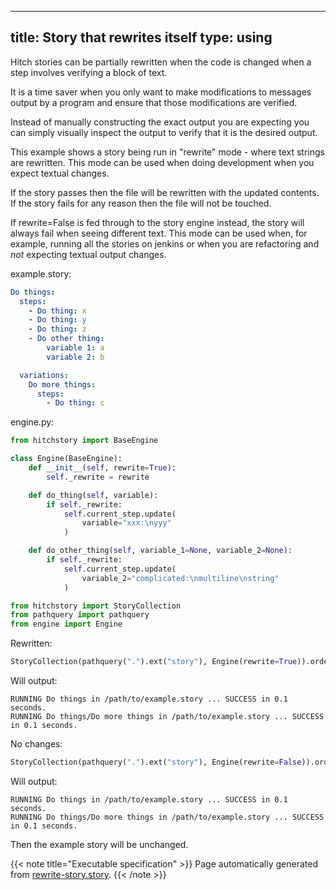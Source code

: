 
---
title: Story that rewrites itself
type: using
---



Hitch stories can be partially rewritten when the code
is changed when a step involves verifying a block of text.

It is a time saver when you only want to make modifications to
messages output by a program and ensure that those modifications
are verified.

Instead of manually constructing the exact output you are expecting
you can simply visually inspect the output to verify that it is
the desired output.

This example shows a story being run in "rewrite" mode - where
text strings are rewritten. This mode can be used when doing development
when you expect textual changes.

If the story passes then the file will be rewritten with the updated
contents. If the story fails for any reason then the file will not
be touched.

If rewrite=False is fed through to the story engine instead, the story
will always fail when seeing different text. This mode can be used when,
for example, running all the stories on jenkins or when you are refactoring
and *not* expecting textual output changes.




example.story:

```yaml
Do things:
  steps:
    - Do thing: x
    - Do thing: y
    - Do thing: z
    - Do other thing:
        variable 1: a
        variable 2: b

  variations:
    Do more things:
      steps:
        - Do thing: c

```









engine.py:

```python
from hitchstory import BaseEngine

class Engine(BaseEngine):
    def __init__(self, rewrite=True):
        self._rewrite = rewrite

    def do_thing(self, variable):
        if self._rewrite:
            self.current_step.update(
                variable="xxx:\nyyy"
            )

    def do_other_thing(self, variable_1=None, variable_2=None):
        if self._rewrite:
            self.current_step.update(
                variable_2="complicated:\nmultiline\nstring"
            )

```



```python
from hitchstory import StoryCollection
from pathquery import pathquery
from engine import Engine

```




Rewritten:




```python
StoryCollection(pathquery(".").ext("story"), Engine(rewrite=True)).ordered_by_name().play()

```

Will output:
```
RUNNING Do things in /path/to/example.story ... SUCCESS in 0.1 seconds.
RUNNING Do things/Do more things in /path/to/example.story ... SUCCESS in 0.1 seconds.
```








No changes:




```python
StoryCollection(pathquery(".").ext("story"), Engine(rewrite=False)).ordered_by_name().play()

```

Will output:
```
RUNNING Do things in /path/to/example.story ... SUCCESS in 0.1 seconds.
RUNNING Do things/Do more things in /path/to/example.story ... SUCCESS in 0.1 seconds.
```






Then the example story will be unchanged.







{{< note title="Executable specification" >}}
Page automatically generated from <a href="https://github.com/hitchdev/hitchstory/blob/master/hitch/rewrite-story.story">rewrite-story.story</a>.
{{< /note >}}
